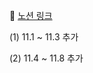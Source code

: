 🔗 [노션 링크](https://artistic-roadrunner-94f.notion.site/11-Next-js-13-18-6e0ebe67219b43e4a75afce7e685e62e?pvs=4)

(1) 11.1 ~ 11.3 추가

(2) 11.4 ~ 11.8 추가
